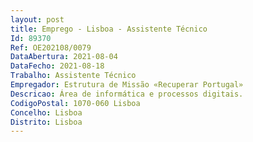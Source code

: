 ```yaml
--- 
layout: post
title: Emprego - Lisboa - Assistente Técnico
Id: 89370
Ref: OE202108/0079
DataAbertura: 2021-08-04
DataFecho: 2021-08-18
Trabalho: Assistente Técnico
Empregador: Estrutura de Missão «Recuperar Portugal»
Descricao: Área de informática e processos digitais.
CodigoPostal: 1070-060 Lisboa
Concelho: Lisboa
Distrito: Lisboa
--- 
```

